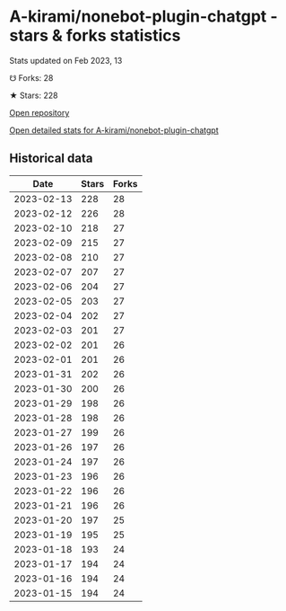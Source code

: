 # A-kirami/nonebot-plugin-chatgpt - stars & forks statistics

Stats updated on Feb 2023, 13

☋ Forks: 28

★ Stars: 228

[Open repository](https://github.com/A-kirami/nonebot-plugin-chatgpt)

[Open detailed stats for A-kirami/nonebot-plugin-chatgpt](https://reviewgithub.com/rep/A-kirami/nonebot-plugin-chatgpt)

## Historical data
| Date | Stars | Forks |
|------|-------|-------|
| 2023-02-13 | 228 | 28 | 
| 2023-02-12 | 226 | 28 | 
| 2023-02-10 | 218 | 27 | 
| 2023-02-09 | 215 | 27 | 
| 2023-02-08 | 210 | 27 | 
| 2023-02-07 | 207 | 27 | 
| 2023-02-06 | 204 | 27 | 
| 2023-02-05 | 203 | 27 | 
| 2023-02-04 | 202 | 27 | 
| 2023-02-03 | 201 | 27 | 
| 2023-02-02 | 201 | 26 | 
| 2023-02-01 | 201 | 26 | 
| 2023-01-31 | 202 | 26 | 
| 2023-01-30 | 200 | 26 | 
| 2023-01-29 | 198 | 26 | 
| 2023-01-28 | 198 | 26 | 
| 2023-01-27 | 199 | 26 | 
| 2023-01-26 | 197 | 26 | 
| 2023-01-24 | 197 | 26 | 
| 2023-01-23 | 196 | 26 | 
| 2023-01-22 | 196 | 26 | 
| 2023-01-21 | 196 | 26 | 
| 2023-01-20 | 197 | 25 | 
| 2023-01-19 | 195 | 25 | 
| 2023-01-18 | 193 | 24 | 
| 2023-01-17 | 194 | 24 | 
| 2023-01-16 | 194 | 24 | 
| 2023-01-15 | 194 | 24 | 

